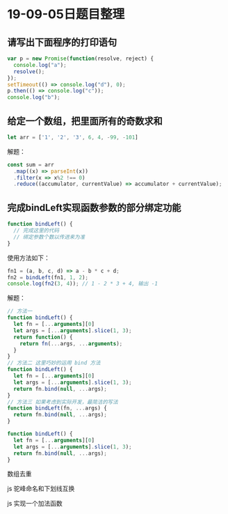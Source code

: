 # 19-09-05日题目整理

## 请写出下面程序的打印语句

``` js
var p = new Promise(function(resolve, reject) {
  console.log("a");
  resolve();
});
setTimeout(() => console.log("d"), 0);
p.then(() => console.log("c"));
console.log("b");
```

## 给定一个数组，把里面所有的奇数求和

``` js
let arr = ['1', '2', '3', 6, 4, -99, -101]
```

解题：

``` js
const sum = arr
  .map((x) => parseInt(x))
  .filter(x => x%2 !== 0)
  .reduce((accumulator, currentValue) => accumulator + currentValue);
```

## 完成bindLeft实现函数参数的部分绑定功能

``` js
function bindLeft() {
  // 完成这里的代码
  // 绑定参数个数以传进来为准
}
```

使用方法如下：

``` js
fn1 = (a, b, c, d) => a - b * c + d;
fn2 = bindLeft(fn1, 1, 2);
console.log(fn2(3, 4)); // 1 - 2 * 3 + 4, 输出 -1
```

解题：

``` js
// 方法一
function bindLeft() {
  let fn = [...arguments][0]
  let args = [...arguments].slice(1, 3);
  return function() {
    return fn(...args, ...arguments);
  }
}
// 方法二 这里巧妙的运用 bind 方法
function bindLeft() {
  let fn = [...arguments][0]
  let args = [...arguments].slice(1, 3);
  return fn.bind(null, ...args);
}
// 方法三 如果考虑到实际开发，最简洁的写法
function bindLeft(fn, ...args) {
  return fn.bind(null, ...args);
}
```

``` js
function bindLeft() {
  let fn = [...arguments][0]
  let args = [...arguments].slice(1, 3);
  return fn.bind(null, ...args);
}
```

数组去重

js 驼峰命名和下划线互换

js 实现一个加法函数